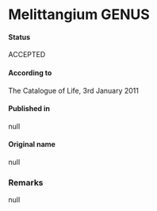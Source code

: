 Melittangium GENUS
=======

#### Status
ACCEPTED

#### According to
The Catalogue of Life, 3rd January 2011

#### Published in
null

#### Original name
null

### Remarks
null